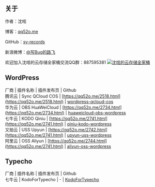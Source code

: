 ## 关于

作者：沈唁

博客：[qq52o.me](https://qq52o.me)

GitHub：[sy-records](https://github/sy-records)

新浪微博：[@写Bug的路飞](https://weibo.com/i3l4521)

欢迎加入沈唁的云存储全家桶交流QQ群：887595381 <a target="_blank" href="//shang.qq.com/wpa/qunwpa?idkey=24d10d0c318118e5fe2f68a1a7e9f15a7cab40a879fc475849c3726f0d538894"><img border="0" src="//pub.idqqimg.com/wpa/images/group.png" alt="沈唁的云存储全家桶" title="沈唁的云存储全家桶"></a>

## WordPress

厂商 | 插件名称 | 插件发布页 | Github  
腾讯云 | Sync QCloud COS | [https://qq52o.me/2518.html](https://qq52o.me/2518.html) | [wordpress-qcloud-cos](https://github.com/sy-records/wordpress-qcloud-cos)  
华为云 | OBS HuaWeiCloud | [https://qq52o.me/2734.html](https://qq52o.me/2734.html) | [huaweicloud-obs-wordpress](https://github.com/sy-records/huaweicloud-obs-wordpress)  
七牛云 | KODO Qiniu | [https://qq52o.me/2741.html](https://qq52o.me/2741.html) | [qiniu-kodo-wordpress](https://github.com/sy-records/qiniu-kodo-wordpress)  
又拍云 | USS Upyun | [https://qq52o.me/2742.html](https://qq52o.me/2741.html) | [upyun-uss-wordpress](https://github.com/sy-records/upyun-uss-wordpress)  
阿里云 | OSS Aliyun | [https://qq52o.me/2744.html](https://qq52o.me/2741.html) | [aliyun-oss-wordpress](https://github.com/sy-records/aliyun-oss-wordpress)  

## Typecho

厂商 | 插件名称 | 插件发布页 | Github  
七牛云 | KodoForTypecho | - | [KodoForTypecho](https://github.com/sy-records/KodoForTypecho)  
